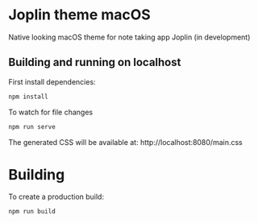 # Joplin theme macOS

Native looking macOS theme for note taking app Joplin (in development)

## Building and running on localhost

First install dependencies:

```sh
npm install
```

To watch for file changes

```sh
npm run serve
```

The generated CSS will be available at: http://localhost:8080/main.css

# Building

To create a production build:

```sh
npm run build
```
